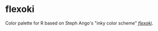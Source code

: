 # flexoki
Color palette for R based on Steph Ango's "inky color scheme" [_flexoki_](https://stephango.com/flexoki).
